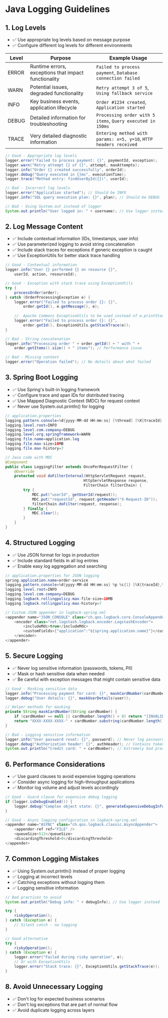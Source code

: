 # Java Logging Guidelines

## 1. Log Levels

- ✅ Use appropriate log levels based on message purpose
- ✅ Configure different log levels for different environments

| Level | Purpose | Example Usage |
|-------|---------|---------------|
| ERROR | Runtime errors, exceptions that impact functionality | `Failed to process payment`, `Database connection failed` |
| WARN | Potential issues, degraded functionality | `Retry attempt 3 of 5`, `Using fallback service` |
| INFO | Key business events, application lifecycle | `Order #1234 created`, `Application started` |
| DEBUG | Detailed information for troubleshooting | `Processing order with 5 items`, `Query executed in 150ms` |
| TRACE | Very detailed diagnostic information | `Entering method with params: x=5, y=10`, `HTTP headers received` |

```java
// Good - Appropriate log levels
logger.error("Failed to process payment: {}", paymentId, exception);
logger.warn("Retry attempt {} of {}", attempt, maxAttempts);
logger.info("Order {} created successfully", orderId);
logger.debug("Query executed in {}ms", executionTime);
logger.trace("Method entry: findUserById({})", userId);

// Bad - Incorrect log levels
logger.error("Application started"); // Should be INFO
logger.info("SQL query execution plan: {}", plan); // Should be DEBUG

// Bad - Using System.out instead of logger
System.out.println("User logged in: " + username); // Use logger instead
```

## 2. Log Message Content

- ✅ Include contextual information (IDs, timestamps, user info)
- ✅ Use parameterized logging to avoid string concatenation
- ✅ Include stack traces for exceptions if generic exception is caught
- ✅ Use ExceptionUtils for better stack trace handling

```java
// Good - Contextual information
logger.info("User {} performed {} on resource {}", 
    userId, action, resourceId);

// Good - Exception with stack trace using ExceptionUtils
try {
    processOrder(order);
} catch (OrderProcessingException e) {
    logger.error("Failed to process order {}: {}", 
        order.getId(), e.getMessage(), e);
    
    //  Apache Commons ExceptionUtils to be used instead of e.printStackTrace()
    logger.error("Failed to process order {}: {}", 
        order.getId(), ExceptionUtils.getStackTrace(e));
}

// Bad - String concatenation
logger.info("Processing order " + order.getId() + " with " + 
    order.getItems().size() + " items"); // Performance issue

// Bad - Missing context
logger.error("Operation failed"); // No details about what failed
```

## 3. Spring Boot Logging

- ✅ Use Spring's built-in logging framework
- ✅ Configure trace and span IDs for distributed tracing
- ✅ Use Mapped Diagnostic Context (MDC) for request context
- ✅ Never use System.out.println() for logging

```java
// application.properties
logging.pattern.console=%d{yyyy-MM-dd HH:mm:ss} [%thread] [%X{traceId},%X{spanId}] %-5level %logger{36} - %msg%n
logging.level.root=INFO
logging.level.com.company=DEBUG
logging.level.org.springframework=WARN
logging.file.name=application.log
logging.file.max-size=10MB
logging.file.max-history=7

// Java code with MDC
@Component
public class LoggingFilter extends OncePerRequestFilter {
    @Override
    protected void doFilterInternal(HttpServletRequest request, 
                                   HttpServletResponse response, 
                                   FilterChain filterChain) {
        try {
            MDC.put("userId", getUserId(request));
            MDC.put("requestId", request.getHeader("X-Request-ID"));
            filterChain.doFilter(request, response);
        } finally {
            MDC.clear();
        }
    }
}
```

## 4. Structured Logging

- ✅ Use JSON format for logs in production
- ✅ Include standard fields in all log entries
- ✅ Enable easy log aggregation and searching

```java
// application.properties for JSON logging
spring.application.name=order-service
logging.pattern.console=%d{yyyy-MM-dd HH:mm:ss} %p %c{1} [%X{traceId},%X{spanId}] %m%n
logging.level.root=INFO
logging.level.com.company=DEBUG
logging.logback.rollingpolicy.max-file-size=10MB
logging.logback.rollingpolicy.max-history=7

// Custom JSON appender in logback-spring.xml
<appender name="JSON_CONSOLE" class="ch.qos.logback.core.ConsoleAppender">
    <encoder class="net.logstash.logback.encoder.LogstashEncoder">
        <includeMdc>true</includeMdc>
        <customFields>{"application":"${spring.application.name}"}</customFields>
    </encoder>
</appender>
```

## 5. Secure Logging

- ✅ Never log sensitive information (passwords, tokens, PII)
- ✅ Mask or hash sensitive data when needed
- ✅ Be careful with exception messages that might contain sensitive data

```java
// Good - Masking sensitive data
logger.info("Processing payment for card: {}", maskCardNumber(cardNumber));
logger.debug("User details: {}", maskUserDetails(user));

// Helper methods for masking
private String maskCardNumber(String cardNumber) {
    if (cardNumber == null || cardNumber.length() < 8) return "[INVALID CARD]";
    return "XXXX-XXXX-XXXX-" + cardNumber.substring(cardNumber.length() - 4);
}

// Bad - Logging sensitive information
logger.info("User password reset: {}", password); // Never log passwords
logger.debug("Authorization header: {}", authHeader); // Contains token
System.out.println("Credit card: " + cardNumber); // Extremely bad practice
```

## 6. Performance Considerations

- ✅ Use guard clauses to avoid expensive logging operations
- ✅ Consider async logging for high-throughput applications
- ✅ Monitor log volume and adjust levels accordingly

```java
// Good - Guard clause for expensive debug logging
if (logger.isDebugEnabled()) {
    logger.debug("Complex object state: {}", generateExpensiveDebugInfo(object));
}

// Good - Async logging configuration in logback-spring.xml
<appender name="ASYNC" class="ch.qos.logback.classic.AsyncAppender">
    <appender-ref ref="FILE" />
    <queueSize>512</queueSize>
    <discardingThreshold>0</discardingThreshold>
</appender>
```

## 7. Common Logging Mistakes

- ✅ Using System.out.println() instead of proper logging
- ✅ Logging at incorrect levels
- ✅ Catching exceptions without logging them
- ✅ Logging sensitive information

```java
// Bad practices to avoid
System.out.println("Debug info: " + debugInfo); // Use logger instead

try {
    riskyOperation();
} catch (Exception e) {
    // Silent catch - no logging
}

// Good alternative
try {
    riskyOperation();
} catch (Exception e) {
    logger.error("Failed during risky operation", e);
    // Or with ExceptionUtils
    logger.error("Stack trace: {}", ExceptionUtils.getStackTrace(e));
}
```

## 8. Avoid Unnecessary Logging

- ✅ Don't log for expected business scenarios
- ✅ Don't log exceptions that are part of normal flow
- ✅ Avoid duplicate logging across layers

